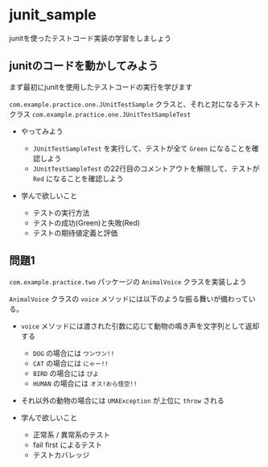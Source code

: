 # junit_sample

junitを使ったテストコード実装の学習をしましょう

## junitのコードを動かしてみよう

まず最初にjunitを使用したテストコードの実行を学びます

`com.example.practice.one.JUnitTestSample` クラスと、それと対になるテストクラス 
`com.example.practice.one.JUnitTestSampleTest`

* やってみよう
  * `JUnitTestSampleTest` を実行して、テストが全て `Green` になることを確認しよう
  * `JUnitTestSampleTest` の22行目のコメントアウトを解除して、テストが `Red` になることを確認しよう

* 学んで欲しいこと
  * テストの実行方法
  * テストの成功(Green)と失敗(Red)
  * テストの期待値定義と評価

## 問題1

`com.example.practice.two` パッケージの `AnimalVoice` クラスを実装しよう

`AnimalVoice` クラスの `voice` メソッドには以下のような振る舞いが備わっている。

* `voice` メソッドには渡された引数に応じて動物の鳴き声を文字列として返却する
  * `DOG` の場合には `ワンワン!!`
  * `CAT` の場合には `にゃー!!`
  * `BIRD` の場合には `ぴよ`
  * `HUMAN` の場合には `オス!おら悟空!!`
* それ以外の動物の場合には `UMAException` が上位に `throw` される

* 学んで欲しいこと
  * 正常系 / 異常系のテスト
  * fail first によるテスト
  * テストカバレッジ
 